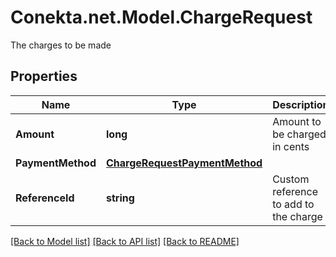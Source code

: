 # Conekta.net.Model.ChargeRequest
The charges to be made

## Properties

Name | Type | Description | Notes
------------ | ------------- | ------------- | -------------
**Amount** | **long** | Amount to be charged in cents | [optional] 
**PaymentMethod** | [**ChargeRequestPaymentMethod**](ChargeRequestPaymentMethod.md) |  | 
**ReferenceId** | **string** | Custom reference to add to the charge | [optional] 

[[Back to Model list]](../README.md#documentation-for-models) [[Back to API list]](../README.md#documentation-for-api-endpoints) [[Back to README]](../README.md)

